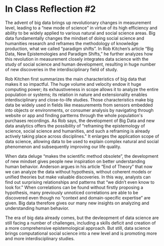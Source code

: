# In Class Reflection #2

The advent of big data brings up revolutionary changes in measurement level, leading to a “new mode of science” in virtue of its high efficiency and ability to be widely applied to various natural and social science areas. Big data fundamentally changes the mindset of doing social science and humanities research and reframes the methodology of knowledge production, what we called “paradigm shifts”. In Rob Kitchen’s article “Big Data, New Epistemologies and Paradigm Shifts,” he further analyzes how this revolution in measurement closely integrates data science with the study of social science and human development, resulting in huge number of new discoveries in the interdisciplinary field of study. 

Rob Kitchen first summarizes the main characteristics of big data that makes it so impactful. The huge volume and velocity endow it huge computing power; its exhaustiveness in scope allows it to analyze the entire population or systems; its relation in nature and extensionality enables interdisciplinary and close-to-life studies. Those characteristics make big data be widely used in fields like measurements from sensors embedded into objects or environments, or consumer analysis by navigating through website or app and finding partterns through the whole population's purchases recordings. As Rob says, the development of Big Data and new data analytics offers the possibility of “reframing the epistemology of science, social science and humanities, and such a reframing is already actively taking place across disciplines." It enlarges the application scope of data science, allowing data to be used to explain complex natural and social phenomenon and subsequently improving our life quality. 

When data deluge “makes the scientific method obsolete”, the development of new mindset gives people new inspiration on better understanding human behavior.  Anderson argues in his article “End of Theory” that now we can analyze the data without hypothesis, without coherent models or unified theories but make valuable discoveries. In this way, analysts can find out surprising relationships and patterns that “we didn’t even know to look for.” When correlations can be found without firstly proposing a hypothesis, many previously unnoticed correlations are able to be discovered even though no “context and domain-specific expertise” are given. Big data therefore gives our many new insights on analyzing and understanding human behavior. 

The era of big data already comes, but the devleopment of data science are still facing a number of challenges, including a skills deficit and creation of a more comprehensive epistemological approach. But still, data science brings computational social science into a new level and is promoting more and more interdisciplinary studies.
